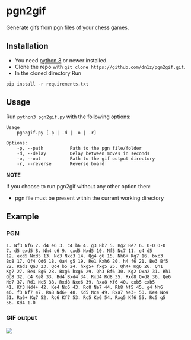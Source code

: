 # pgn2gif
Generate gifs from pgn files of your chess games.

## Installation
* You need [python 3](https://www.python.org/downloads/) or newer installed.
* Clone the repo with `git clone https://github.com/dn1z/pgn2gif.git`.
* In the cloned directory Run
```
pip install -r requirements.txt
```

## Usage
Run `python3 pgn2gif.py` with the following options:
```
Usage
    pgn2gif.py [-p | -d | -o | -r]

Options:
    -p, --path          Path to the pgn file/folder
    -d, --delay         Delay between moves in seconds
    -o, --out           Path to the gif output directory
    -r, --reverse       Reverse board
```

__NOTE__

If you choose to run pgn2gif without any other option then:

* pgn file must be present within the current working directory

## Example

### PGN
```
1. Nf3 Nf6 2. d4 e6 3. c4 b6 4. g3 Bb7 5. Bg2 Be7 6. O-O O-O
7. d5 exd5 8. Nh4 c6 9. cxd5 Nxd5 10. Nf5 Nc7 11. e4 d5
12. exd5 Nxd5 13. Nc3 Nxc3 14. Qg4 g6 15. Nh6+ Kg7 16. bxc3
Bc8 17. Qf4 Qd6 18. Qa4 g5 19. Re1 Kxh6 20. h4 f6 21. Be3 Bf5
22. Rad1 Qa3 23. Qc4 b5 24. hxg5+ fxg5 25. Qh4+ Kg6 26. Qh1
Kg7 27. Be4 Bg6 28. Bxg6 hxg6 29. Qh3 Bf6 30. Kg2 Qxa2 31. Rh1
Qg8 32. c4 Re8 33. Bd4 Bxd4 34. Rxd4 Rd8 35. Rxd8 Qxd8 36. Qe6
Nd7 37. Rd1 Nc5 38. Rxd8 Nxe6 39. Rxa8 Kf6 40. cxb5 cxb5
41. Kf3 Nd4+ 42. Ke4 Nc6 43. Rc8 Ne7 44. Rb8 Nf5 45. g4 Nh6
46. f3 Nf7 47. Ra8 Nd6+ 48. Kd5 Nc4 49. Rxa7 Ne3+ 50. Ke4 Nc4
51. Ra6+ Kg7 52. Rc6 Kf7 53. Rc5 Ke6 54. Rxg5 Kf6 55. Rc5 g5
56. Kd4 1-0 
```

### GIF output
<img src="https://thumbs.gfycat.com/HarmfulEveryGreyhounddog-size_restricted.gif">
